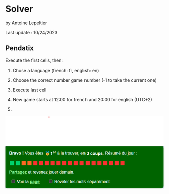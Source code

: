 # Solver
by Antoine Lepeltier

Last update : 10/24/2023

## Pendatix
Execute the first cells, then:

1) Chose a language (french: fr, english: en)

2) Choose the correct number game number (-1 to take the current one)

3) Execute last cell

4) New game starts at 12:00 for french and 20:00 for english (UTC+2)
5) 
![alt text](https://github.com/aalp75/Solver/blob/main/Pedantix/Screenshots/1st%20pedantix.png)
